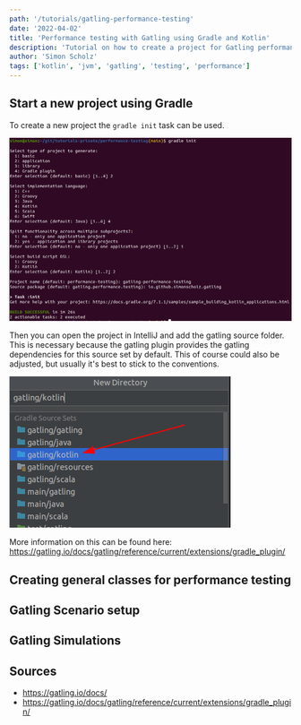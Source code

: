 ```yaml
---
path: '/tutorials/gatling-performance-testing'
date: '2022-04-02'
title: 'Performance testing with Gatling using Gradle and Kotlin'
description: 'Tutorial on how to create a project for Gatling performance testing with Gradle and Kotlin'
author: 'Simon Scholz'
tags: ['kotlin', 'jvm', 'gatling', 'testing', 'performance']
---
```


## Start a new project using Gradle

To create a new project the `gradle init` task can be used.

![Run Gradle's init task](./gradle-init.png)

Then you can open the project in IntelliJ and add the gatling source folder. This is necessary because the gatling plugin provides the gatling dependencies for this source set by default. This of course could also be adjusted, but usually it's best to stick to the conventions.

![gatling source folder](./gatling-source-folder.png)

More information on this can be found here: https://gatling.io/docs/gatling/reference/current/extensions/gradle_plugin/

## Creating general classes for performance testing

## Gatling Scenario setup

## Gatling Simulations

## Sources

- https://gatling.io/docs/
- https://gatling.io/docs/gatling/reference/current/extensions/gradle_plugin/
